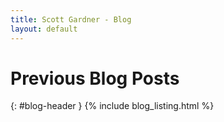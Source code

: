 ```yaml
---
title: Scott Gardner - Blog
layout: default
---
```

# Previous Blog Posts
{: #blog-header }
{% include blog_listing.html %}
